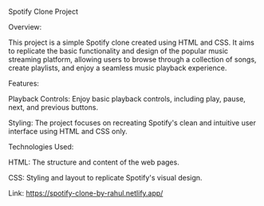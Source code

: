 Spotify Clone Project

Overview:

This project is a simple Spotify clone created using HTML and CSS. It aims to replicate the basic functionality and design of the popular music streaming platform, allowing users to browse through a collection of songs, create playlists, and enjoy a seamless music playback experience.

Features:

Playback Controls: Enjoy basic playback controls, including play, pause, next, and previous buttons.

Styling: The project focuses on recreating Spotify's clean and intuitive user interface using HTML and CSS only.

Technologies Used:

HTML: The structure and content of the web pages.

CSS: Styling and layout to replicate Spotify's visual design.

Link: https://spotify-clone-by-rahul.netlify.app/
